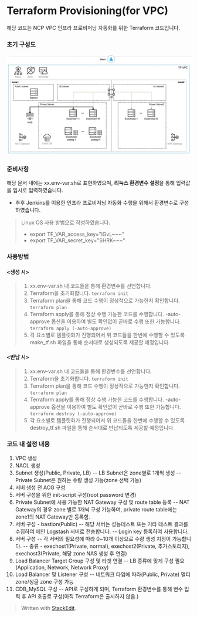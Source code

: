 # Terraform Provisioning(for VPC)

해당 코드는 NCP VPC 인프라 프로비저닝 자동화를 위한 Terraform 코드입니다.

### 초기 구성도
![VPC Architecture ver2](./image/vpc_architecture_ver2.jpg)

### 준비사항

해당 문서 내에는 xx.env-var.sh로 표현하였으며, **리눅스 환경변수 설정**을 통해 입력값을 임시로 입력하였습니다.

- 추후 Jenkins를 이용한 인프라 프로비저닝 자동화 수행을 위해서 환경변수로 구성하였습니다.

> Linux OS 사용 방법으로 작성하였습니다.
> 
> - export TF_VAR_access_key="lGvL~~~"
> - export TF_VAR_secret_key="SHRK~~~"

### 사용방법

#### <생성 시>

 >1. xx.env-var.sh 내 코드들을 통해 환경변수를 선언합니다.
 >2. Terraform을 초기화합니다. 
      `terraform init`
 >3. Terraform plan을 통해 코드 수행이 정상적으로 가능한지 확인합니다.
      `terraform plan`
 >4. Terraform apply를 통해 정상 수행 가능한 코드를 수행합니다.
 -auto-approve 옵션을 이용하여 별도 확인없이 곧바로 수행 또한 가능합니다.
 `terraform apply (-auto-approve)`
 >5. 각 요소별로 템플릿화가 진행되어서 위 코드들을 한번에 수행할 수 있도록 make_tf.sh 파일을 통해 순서대로 생성되도록 제공할 예정입니다.

#### <반납 시>

 >1. xx.env-var.sh 내 코드들을 통해 환경변수를 선언합니다.
 >2. Terraform을 초기화합니다. 
      `terraform init`
 >3. Terraform plan을 통해 코드 수행이 정상적으로 가능한지 확인합니다.
      `terraform plan`
 >4. Terraform apply를 통해 정상 수행 가능한 코드를 수행합니다.
 -auto-approve 옵션을 이용하여 별도 확인없이 곧바로 수행 또한 가능합니다.
 `terraform destroy (-auto-approve)`
 >5. 각 요소별로 템플릿화가 진행되어서 위 코드들을 한번에 수행할 수 있도록 destroy_tf.sh 파일을 통해 순서대로 반납되도록 제공할 예정입니다.
 

### 코드 내 설정 내용
1. VPC 생성
2. NACL 생성
3. Subnet 생성(Public, Private, LB)
-- LB Subnet은 zone별로 1개씩 생성
-- Private Subnet은 원하는 수량 생성 가능(zone 선택 가능)
4. 서버 생성 전 ACG 구성
5. 서버 구성을 위한 init-script 구성(root password 변경)
6. Private Subnet에 사용 가능한 NAT Gateway 구성 및 route table 등록
-- NAT Gateway의 경우 zone 별로 1개씩 구성 가능하며, private route table에는 zone1의 NAT Gateway만 등록함. 
10. 서버 구성 - bastion(Public)
-- 해당 서버는 성능테스트 또는 기타 테스트 결과를 수집하여 메인 Logstash 서버로 전송합니다.
-- Login key 등록하여 사용합니다.
11. 서버 구성
-- 각 서버의 필요성에 따라 0~10개 이상으로 수량 생성 지정이 가능합니다.
-- 종류 - exechost1(Private, normal), exechost2(Private, 추가스토리지), exechost3(Private, 해당 zone NAS 생성 후 연결)
12. Load Balancer Target Group 구성 및 타겟 연결
-- LB 종류에 맞게 구성 필요(Application, Network, Network Proxy) 
13. Load Balancer 및 Listener 구성
-- 네트워크 타입에 따라(Public, Private) 멀티 zone/싱글 zone 구성 가능
14. CDB_MySQL 구성
-- API로 구성하게 되며, Terraform 환경변수를 통해 변수 입력 후 API 호출로 구성(아직 Terraform은 출시하지 않음.)


> Written with [StackEdit](https://stackedit.io/).